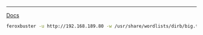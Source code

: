 -- -
[Docs](https://epi052.github.io/feroxbuster-docs/docs/configuration/command-line/)
```bash
feroxbuster -u http://192.168.189.80 -w /usr/share/wordlists/dirb/big.txt -o ffuf/big_basic -t 30 -L 1 --no-recursion -x html,php
```